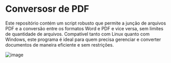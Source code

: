 # Conversosr de PDF

Este repositório contém um script robusto que permite a junção de arquivos PDF e a conversão entre os formatos Word e PDF e vice versa, sem limites de quantidade de arquivos. Compatível tanto com Linux quanto com Windows, este programa é ideal para quem precisa gerenciar e converter documentos de maneira eficiente e sem restrições.


![image](https://github.com/handlersyss/MEGA_PDF/assets/169811777/aa222d7e-e456-4384-b9c5-e996d9171f99)
